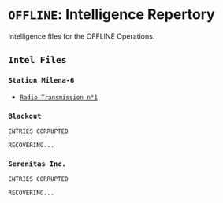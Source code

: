 # ``OFFLINE``: Intelligence Repertory

Intelligence files for the OFFLINE Operations.

## ``Intel Files``

### ``Station Milena-6``

* [``Radio Transmission n°1``](/intel/milena-6/radio-transmission-1.md)

### ``Blackout``

```plaintext
ENTRIES CORRUPTED

RECOVERING...
```

### ``Serenitas Inc.``

```plaintext
ENTRIES CORRUPTED

RECOVERING...
```
